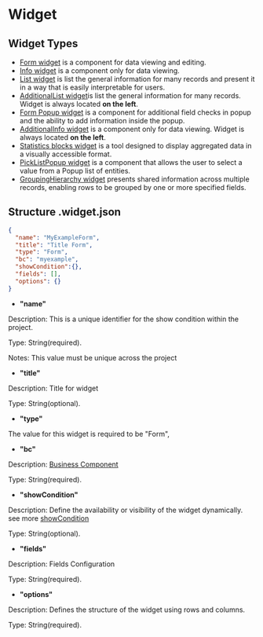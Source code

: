 # Widget
<!-- 
## Widget Type Family
* Info: [Base widget - Info widget](/widget/type/info/info) 
* Form: [Base widget - Form widget](/widget/type/form/form)
* List: [Base widget - List widget](/widget/type/list/list) 
* GroupingHierarchy: [Base widget - GroupingHierarchy widget](docs/widget/type/groupinghierarchy/groupinghierarchy)
* StatsBlock: [Base widget - Statistics blocks widget](widget/type/statblocks/statblocks)
* AssocListPopup
* PickListPopup: [Base widget - PickListPopup widget](widget/type/pickListPopup/pickListPopup)
* FormPopup: [Base widget - Form Popup widget](widget/type/formpopup/formpopup)
* HeaderWidget
* LevelMenu
* Steps
-->

## Widget Types 
 
* [Form widget](/widget/type/form/form) is a component for data viewing and editing. 
* [Info widget](/widget/type/info/info) is a component only for data viewing.
* [List widget](/widget/type/list/list) is list the general information for many records and present it in a way that is easily interpretable for users.
* [AdditionalList widget](/widget/type/additionallist/additionallist)is list the general information for many records. Widget is always located **on the left**.
* [Form Popup widget](widget/type/formpopup/formpopup) is a component for additional field checks in popup and the ability to add information inside the popup.
* [AdditionalInfo widget](widget/type/additionalinfo/additionalinfo) is a component only for data viewing. Widget is always located **on the left**.
* [Statistics blocks widget](widget/type/statblocks/statblocks) is a  tool designed to display aggregated data in a visually accessible format.
* [PickListPopup widget](widget/type/pickListPopup/pickListPopup) is a component that allows the user to select a value from a Popup list of entities.
* [GroupingHierarchy widget](docs/widget/type/groupinghierarchy/groupinghierarchy)  presents shared information across multiple records, enabling rows to be grouped by one or more specified fields.


## Structure .widget.json

```json
{
  "name": "MyExampleForm",
  "title": "Title Form",
  "type": "Form",
  "bc": "myexample",
  "showCondition":{},
  "fields": [],
  "options": {}
}
```

* **"name"**

Description: This is a unique identifier for the show condition within the project.

Type: String(required).

Notes: This value must be unique across the project

* **"title"**

Description: Title for widget

Type: String(optional).

* **"type"**

The value for this widget is required to be "Form",

* **"bc"**

Description: [Business Component](/environment/businesscomponent/businesscomponent/)

Type: String(required).

*  **"showCondition"**

Description: Define the availability or visibility of the widget  dynamically. see more [showCondition](/widget/type/property/showcondition/showcondition)

Type: String(optional).

* **"fields"**

Description: Fields Configuration

Type: String(required).

* **"options"**

Description:  Defines the structure of the widget using rows and columns.

Type: String(required).
 